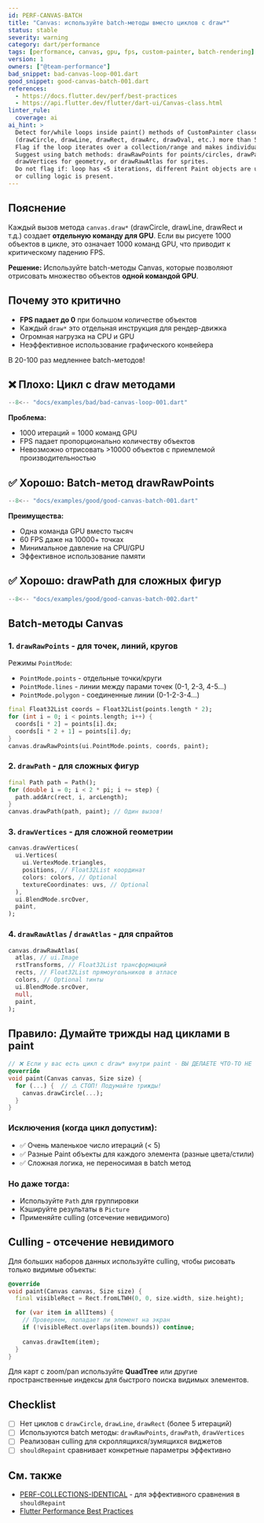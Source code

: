 ```yaml
---
id: PERF-CANVAS-BATCH
title: "Canvas: используйте batch-методы вместо циклов с draw*"
status: stable
severity: warning
category: dart/performance
tags: [performance, canvas, gpu, fps, custom-painter, batch-rendering]
version: 1
owners: ["@team-performance"]
bad_snippet: bad-canvas-loop-001.dart
good_snippet: good-canvas-batch-001.dart
references:
  - https://docs.flutter.dev/perf/best-practices
  - https://api.flutter.dev/flutter/dart-ui/Canvas-class.html
linter_rule:
  coverage: ai
ai_hint: >
  Detect for/while loops inside paint() methods of CustomPainter classes that call canvas.draw* methods 
  (drawCircle, drawLine, drawRect, drawArc, drawOval, etc.) more than 5 times.
  Flag if the loop iterates over a collection/range and makes individual draw calls.
  Suggest using batch methods: drawRawPoints for points/circles, drawPath for complex shapes, 
  drawVertices for geometry, or drawRawAtlas for sprites.
  Do not flag if: loop has <5 iterations, different Paint objects are used for each element, 
  or culling logic is present.
---
```


## Пояснение

Каждый вызов метода `canvas.draw*` (drawCircle, drawLine, drawRect и т.д.) создает **отдельную команду для GPU**. Если вы рисуете 1000 объектов в цикле, это означает 1000 команд GPU, что приводит к критическому падению FPS.

**Решение:** Используйте batch-методы Canvas, которые позволяют отрисовать множество объектов **одной командой GPU**.

## Почему это критично

- **FPS падает до 0** при большом количестве объектов
- Каждый `draw*` это отдельная инструкция для рендер-движка
- Огромная нагрузка на CPU и GPU
- Неэффективное использование графического конвейера

В 20-100 раз медленнее batch-методов!

## ❌ Плохо: Цикл с draw методами

```dart
--8<-- "docs/examples/bad/bad-canvas-loop-001.dart"
```

**Проблема:**
- 1000 итераций = 1000 команд GPU
- FPS падает пропорционально количеству объектов
- Невозможно отрисовать >10000 объектов с приемлемой производительностью

## ✅ Хорошо: Batch-метод drawRawPoints

```dart
--8<-- "docs/examples/good/good-canvas-batch-001.dart"
```

**Преимущества:**
- Одна команда GPU вместо тысяч
- 60 FPS даже на 10000+ точках
- Минимальное давление на CPU/GPU
- Эффективное использование памяти

## ✅ Хорошо: drawPath для сложных фигур

```dart
--8<-- "docs/examples/good/good-canvas-batch-002.dart"
```

## Batch-методы Canvas

### 1. `drawRawPoints` - для точек, линий, кругов

Режимы `PointMode`:
- `PointMode.points` - отдельные точки/круги
- `PointMode.lines` - линии между парами точек (0-1, 2-3, 4-5...)
- `PointMode.polygon` - соединенные линии (0-1-2-3-4...)

```dart
final Float32List coords = Float32List(points.length * 2);
for (int i = 0; i < points.length; i++) {
  coords[i * 2] = points[i].dx;
  coords[i * 2 + 1] = points[i].dy;
}
canvas.drawRawPoints(ui.PointMode.points, coords, paint);
```

### 2. `drawPath` - для сложных фигур

```dart
final Path path = Path();
for (double i = 0; i < 2 * pi; i += step) {
  path.addArc(rect, i, arcLength);
}
canvas.drawPath(path, paint); // Один вызов!
```

### 3. `drawVertices` - для сложной геометрии

```dart
canvas.drawVertices(
  ui.Vertices(
    ui.VertexMode.triangles,
    positions, // Float32List координат
    colors: colors, // Optional
    textureCoordinates: uvs, // Optional
  ),
  ui.BlendMode.srcOver,
  paint,
);
```

### 4. `drawRawAtlas` / `drawAtlas` - для спрайтов

```dart
canvas.drawRawAtlas(
  atlas, // ui.Image
  rstTransforms, // Float32List трансформаций
  rects, // Float32List прямоугольников в атласе
  colors, // Optional тинты
  ui.BlendMode.srcOver,
  null,
  paint,
);
```

## Правило: Думайте трижды над циклами в paint

```dart
// ❌ Если у вас есть цикл с draw* внутри paint - ВЫ ДЕЛАЕТЕ ЧТО-ТО НЕ ТАК!
@override
void paint(Canvas canvas, Size size) {
  for (...) {  // ⚠️ СТОП! Подумайте трижды!
    canvas.drawCircle(...);
  }
}
```

### Исключения (когда цикл допустим):

- ✅ Очень маленькое число итераций (< 5)
- ✅ Разные Paint объекты для каждого элемента (разные цвета/стили)
- ✅ Сложная логика, не переносимая в batch метод

### Но даже тогда:

- Используйте `Path` для группировки
- Кэшируйте результаты в `Picture`
- Применяйте culling (отсечение невидимого)

## Culling - отсечение невидимого

Для больших наборов данных используйте culling, чтобы рисовать только видимые объекты:

```dart
@override
void paint(Canvas canvas, Size size) {
  final visibleRect = Rect.fromLTWH(0, 0, size.width, size.height);

  for (var item in allItems) {
    // Проверяем, попадает ли элемент на экран
    if (!visibleRect.overlaps(item.bounds)) continue;
    
    canvas.drawItem(item);
  }
}
```

Для карт с zoom/pan используйте **QuadTree** или другие пространственные индексы для быстрого поиска видимых элементов.

## Checklist

- [ ] Нет циклов с `drawCircle`, `drawLine`, `drawRect` (более 5 итераций)
- [ ] Используются batch методы: `drawRawPoints`, `drawPath`, `drawVertices`
- [ ] Реализован culling для скроллящихся/зумящихся виджетов
- [ ] `shouldRepaint` сравнивает конкретные параметры эффективно

## См. также

- [PERF-COLLECTIONS-IDENTICAL](./PERF-COLLECTIONS-IDENTICAL.md) - для эффективного сравнения в `shouldRepaint`
- [Flutter Performance Best Practices](https://docs.flutter.dev/perf/best-practices)

